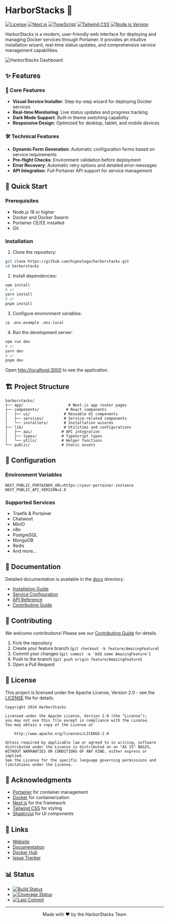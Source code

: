 # HarborStacks 🚢

[![License](https://img.shields.io/badge/License-Apache_2.0-blue.svg)](https://opensource.org/licenses/Apache-2.0)
[![Next.js](https://img.shields.io/badge/Next.js-14-black)](https://nextjs.org/)
[![TypeScript](https://img.shields.io/badge/TypeScript-5.0-blue)](https://www.typescriptlang.org/)
[![Tailwind CSS](https://img.shields.io/badge/Tailwind-3.3-38B2AC)](https://tailwindcss.com/)
[![Node.js Version](https://img.shields.io/badge/node->=18-green)](https://nodejs.org)

HarborStacks is a modern, user-friendly web interface for deploying and managing Docker services through Portainer. It provides an intuitive installation wizard, real-time status updates, and comprehensive service management capabilities.

![HarborStacks Dashboard](./docs/images/dashboard.png)

## ✨ Features

### 🎯 Core Features
- **Visual Service Installer**: Step-by-step wizard for deploying Docker services
- **Real-time Monitoring**: Live status updates and progress tracking
- **Dark Mode Support**: Built-in theme switching capability
- **Responsive Design**: Optimized for desktop, tablet, and mobile devices

### 🛠 Technical Features
- **Dynamic Form Generation**: Automatic configuration forms based on service requirements
- **Pre-flight Checks**: Environment validation before deployment
- **Error Recovery**: Automatic retry options and detailed error messages
- **API Integration**: Full Portainer API support for service management

## 🚀 Quick Start

### Prerequisites
- Node.js 18 or higher
- Docker and Docker Swarm
- Portainer CE/EE installed
- Git

### Installation

1. Clone the repository:
```bash
git clone https://github.com/hipnologo/harborstacks.git
cd harborstacks
```

2. Install dependencies:
```bash
npm install
# or
yarn install
# or
pnpm install
```

3. Configure environment variables:
```bash
cp .env.example .env.local
```

4. Run the development server:
```bash
npm run dev
# or
yarn dev
# or
pnpm dev
```

Open [http://localhost:3000](http://localhost:3000) to see the application.

## 🏗 Project Structure

```
harborstacks/
├── app/                    # Next.js app router pages
├── components/            # React components
│   ├── ui/               # Reusable UI components
│   ├── services/         # Service-related components
│   └── installers/       # Installation wizards
├── lib/                  # Utilities and configurations
│   ├── api/             # API integration
│   ├── types/           # TypeScript types
│   └── utils/           # Helper functions
└── public/              # Static assets
```

## 🔧 Configuration

### Environment Variables

```env
NEXT_PUBLIC_PORTAINER_URL=https://your-portainer-instance
NEXT_PUBLIC_API_VERSION=2.0
```

### Supported Services

- Traefik & Portainer
- Chatwoot
- MinIO
- n8n
- PostgreSQL
- MongoDB
- Redis
- And more...

## 📖 Documentation

Detailed documentation is available in the [docs](./docs) directory:

- [Installation Guide](./docs/installation.md)
- [Service Configuration](./docs/services.md)
- [API Reference](./docs/api.md)
- [Contributing Guide](./docs/contributing.md)

## 🤝 Contributing

We welcome contributions! Please see our [Contributing Guide](CONTRIBUTING.md) for details.

1. Fork the repository
2. Create your feature branch (`git checkout -b feature/AmazingFeature`)
3. Commit your changes (`git commit -m 'Add some AmazingFeature'`)
4. Push to the branch (`git push origin feature/AmazingFeature`)
5. Open a Pull Request

## 📜 License

This project is licensed under the Apache License, Version 2.0 - see the [LICENSE](LICENSE) file for details.

```text
Copyright 2024 HarborStacks

Licensed under the Apache License, Version 2.0 (the "License");
you may not use this file except in compliance with the License.
You may obtain a copy of the License at

    http://www.apache.org/licenses/LICENSE-2.0

Unless required by applicable law or agreed to in writing, software
distributed under the License is distributed on an "AS IS" BASIS,
WITHOUT WARRANTIES OR CONDITIONS OF ANY KIND, either express or implied.
See the License for the specific language governing permissions and
limitations under the License.
```

## 🙏 Acknowledgments

- [Portainer](https://www.portainer.io/) for container management
- [Docker](https://www.docker.com/) for containerization
- [Next.js](https://nextjs.org/) for the framework
- [Tailwind CSS](https://tailwindcss.com/) for styling
- [Shadcn/ui](https://ui.shadcn.com/) for UI components

## 🔗 Links

- [Website](https://harborstacks.dev)
- [Documentation](https://docs.harborstacks.dev)
- [Docker Hub](https://hub.docker.com/r/harborstacks)
- [Issue Tracker](https://github.com/hipnologo/harborstacks/issues)

## 📊 Status

- [![Build Status](https://img.shields.io/github/workflow/status/hipnologo/harborstacks/CI)](https://github.com/hipnologo/harborstacks/actions)
- [![Coverage Status](https://img.shields.io/codecov/c/github/hipnologo/harborstacks)](https://codecov.io/gh/hipnologo/harborstacks)
- [![Last Commit](https://img.shields.io/github/last-commit/hipnologo/harborstacks)](https://github.com/hipnologo/harborstacks/commits/main)

---

<p align="center">Made with ❤️ by the HarborStacks Team</p>
